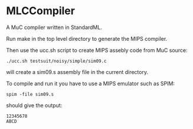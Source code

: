 MLCCompiler
===========

A MuC compiler written in StandardML.

Run make in the top level directory to generate the MIPS compiler.

Then use the ucc.sh script to create MIPS assebly code from MuC source:

    ./ucc.sh testsuit/noisy/simple/sim09.c

will create a sim09.s assembly file in the current directory.

To compile and run it you have to use a MIPS emulator such as SPIM:

    spim -file sim09.s 

should give the output:

    12345678
    ABCD